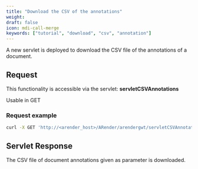 ```yaml
---
title: "Download the CSV of the annotations"
weight: 
draft: false
icon: mdi-call-merge
keywords: ["tutorial", "download", "csv", "annotation"]
---
```


A new servlet is deployed to download the CSV file of the annotations of a document.

## Request 

This functionality is accessible via the servlet: **servletCSVAnnotations**

Usable in GET


### Request example

``` bash
curl -X GET 'http://<arender_host>/ARender/arendergwt/servletCSVAnnotations?uuid=docUUID'
```


## Servlet Response

The CSV file of document annotations given as parameter is downloaded.